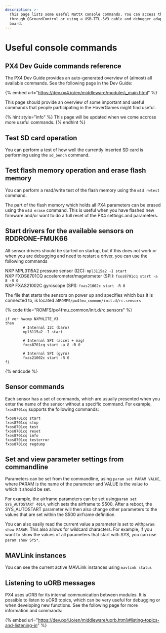 ```yaml
---
description: >-
  This page lists some useful NuttX console commands. You can access the console
  through QGroundControl or using a USB-TTL-3V3 cable and debugger adapter
  board.
---
```


# Useful console commands

## PX4 Dev Guide commands reference

The PX4 Dev Guide provides an auto-generated overview of \(almost\) all available commands. See the following page in the Dev Guide:

{% embed url="https://dev.px4.io/en/middleware/modules\_main.html" %}

This page should provide an overview of some important and useful commands that people participating in the HoverGames might find useful.

{% hint style="info" %}
This page will be updated when we come accross more useful commands.
{% endhint %}

## Test SD card operation

You can perform a test of how well the currently inserted SD card is performing using the `sd_bench` command.

## Test flash memory operation and erase flash memory

You can perform a read/write test of the flash memory using the `mtd rwtest` command.

The part of the flash memory which holds all PX4 parameters can be erased using the `mtd erase` command. This is useful when you have flashed new firmware and/or want to do a full reset of the PX4 settings and parameters.

## Start drivers for the available sensors on RDDRONE-FMUK66

All sensor drivers should be started on startup, but if this does not work or when you are debugging and need to restart a driver, you can use the following commands

NXP MPL3115A2 pressure sensor \(I2C\): `mpl3115a2 -I start`  
NXP FXOS8701CQ accelerometer/magetometer \(SPI\): `fxos8701cq start -a 8 -R 0`  
NXP FXAS21002C gyroscope \(SPI\): `fxas21002c start -R 0`

The file that starts the sensors on power up and specifies which bus it is connected to, is located at`ROMFS/px4fmu_common/init.d/rc.sensors`

{% code title="ROMFS/px4fmu\_common/init.d/rc.sensors" %}
```text
if ver hwcmp NXPHLITE_V3
then
        # Internal I2C (baro)
        mpl3115a2 -I start

        # Internal SPI (accel + mag)
        fxos8701cq start -a 8 -R 0

        # Internal SPI (gyro)
        fxas21002c start -R 0
fi
```
{% endcode %}

## Sensor commands

Each sensor has a set of commands, which are usually presented when you enter the name of the sensor without a specific command. For example, `fxos8701cq` supports the following commands:

```text
fxos8701cq start
fxos8701cq stop
fxos8701cq test
fxos8701cq reset
fxos8701cq info
fxos8701cq testerror
fxos8701cq regdump
```

## Set and view parameter settings from commandline

Parameters can be set from the commandline, using `param set PARAM VALUE`, where PARAM is the name of the parameter and VALUE is the value to which it should be set.

For example, the airframe parameters can be set using`param set SYS_AUTOSTART 4014`, which sets the airframe to S500. After a reboot, the SYS\_AUTOSTART parameter will then also change other parameters to the values that are set within the S500 airframe definition.

You can also easily read the current value a parameter is set to with`param show PARAM`. This also allows for wildcard characters. For example, if you want to show the values of all parameters that start with SYS, you can use `param show SYS*`.

## MAVLink instances

You can see the current active MAVLink instances using `mavlink status`

## Listening to uORB messages

PX4 uses uORB for its internal communication between modules. It is possible to listen to uORB topics, which can be very useful for debugging or when developing new functions. See the following page for more information and commands:

{% embed url="https://dev.px4.io/en/middleware/uorb.html\#listing-topics-and-listening-in" %}


